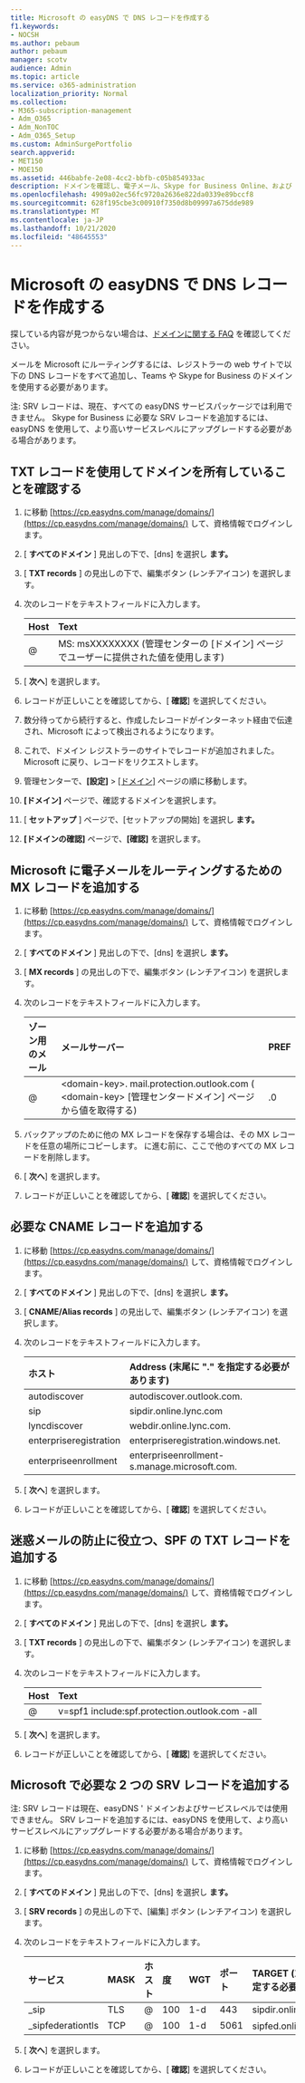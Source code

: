 ```yaml
---
title: Microsoft の easyDNS で DNS レコードを作成する
f1.keywords:
- NOCSH
ms.author: pebaum
author: pebaum
manager: scotv
audience: Admin
ms.topic: article
ms.service: o365-administration
localization_priority: Normal
ms.collection:
- M365-subscription-management
- Adm_O365
- Adm_NonTOC
- Adm_O365_Setup
ms.custom: AdminSurgePortfolio
search.appverid:
- MET150
- MOE150
ms.assetid: 446babfe-2e08-4cc2-bbfb-c05b854933ac
description: ドメインを確認し、電子メール、Skype for Business Online、および easyDNS のその他のサービスの DNS レコードを Microsoft 用にセットアップする方法について説明します。
ms.openlocfilehash: 4909a02ec56fc9720a2636e822da0339e89bccf8
ms.sourcegitcommit: 628f195cbe3c00910f7350d8b09997a675dde989
ms.translationtype: MT
ms.contentlocale: ja-JP
ms.lasthandoff: 10/21/2020
ms.locfileid: "48645553"
---
```

# <a name="create-dns-records-at-easydns-for-microsoft"></a>Microsoft の easyDNS で DNS レコードを作成する

探している内容が見つからない場合は、[ドメインに関する FAQ](../setup/domains-faq.md) を確認してください。 
  
メールを Microsoft にルーティングするには、レジストラーの web サイトで以下の DNS レコードをすべて追加し、Teams や Skype for Business のドメインを使用する必要があります。
  
注: SRV レコードは、現在、すべての easyDNS サービスパッケージでは利用できません。 Skype for Business に必要な SRV レコードを追加するには、easyDNS を使用して、より高いサービスレベルにアップグレードする必要がある場合があります。
  
## <a name="verify-that-you-own-the-domain-with-a-txt-record"></a>TXT レコードを使用してドメインを所有していることを確認する

1. に移動 [https://cp.easydns.com/manage/domains/](https://cp.easydns.com/manage/domains/) して、資格情報でログインします。 
    
2. [ **すべてのドメイン** ] 見出しの下で、[dns] を選択し **ます。**
    
3. [ **TXT records** ] の見出しの下で、編集ボタン (レンチアイコン) を選択します。 
    
4. 次のレコードをテキストフィールドに入力します。
    
    |**Host**|**Text**|
    |:-----|:-----|
    |@  <br/> |MS: msXXXXXXXX (管理センターの [ドメイン] ページでユーザーに提供された値を使用します)  <br/> |
   
5. [ **次へ**] を選択します。 
    
6. レコードが正しいことを確認してから、[ **確認**] を選択してください。 
    
7. 数分待ってから続行すると、作成したレコードがインターネット経由で伝達され、Microsoft によって検出されるようになります。
    
8. これで、ドメイン レジストラーのサイトでレコードが追加されました。Microsoft に戻り、レコードをリクエストします。
    
9. 管理センターで、**[設定]** \> <a href="https://go.microsoft.com/fwlink/p/?linkid=834818" target="_blank">[ドメイン]</a> ページの順に移動します。
    
10. **[ドメイン]** ページで、確認するドメインを選択します。 
    
11. [ **セットアップ** ] ページで、[セットアップの開始] を選択し **ます。**
    
12. **[ドメインの確認]** ページで、**[確認]** を選択します。 
    
## <a name="add-an-mx-record-to-route-email-to-microsoft"></a>Microsoft に電子メールをルーティングするための MX レコードを追加する

1. に移動 [https://cp.easydns.com/manage/domains/](https://cp.easydns.com/manage/domains/) して、資格情報でログインします。 
    
2. [ **すべてのドメイン** ] 見出しの下で、[dns] を選択し **ます。**
    
3. [ **MX records** ] の見出しの下で、編集ボタン (レンチアイコン) を選択します。 
    
4. 次のレコードをテキストフィールドに入力します。
    
    |**ゾーン用のメール**|**メールサーバー**|**PREF**|
    |:-----|:-----|:-----|
    |@  <br/> |\<domain-key\>. mail.protection.outlook.com ( \<domain-key\> [管理センタードメイン] ページから値を取得する)  <br/> |.0  <br/> |
   
2. バックアップのために他の MX レコードを保存する場合は、その MX レコードを任意の場所にコピーします。 に進む前に、ここで他のすべての MX レコードを削除します。
    
5. [ **次へ**] を選択します。 
    
6. レコードが正しいことを確認してから、[ **確認**] を選択してください。 
    
## <a name="add-the-required-cname-records"></a>必要な CNAME レコードを追加する

1. に移動 [https://cp.easydns.com/manage/domains/](https://cp.easydns.com/manage/domains/) して、資格情報でログインします。 
    
2. [ **すべてのドメイン** ] 見出しの下で、[dns] を選択し **ます。**
    
3. [ **CNAME/Alias records** ] の見出しで、編集ボタン (レンチアイコン) を選択します。 
    
4. 次のレコードをテキストフィールドに入力します。


    |**ホスト**|**Address (末尾に "." を指定する必要があります)**|
    |:-----|:-----|
    |autodiscover  <br/> |autodiscover.outlook.com.  <br/> |
    |sip  <br/> |sipdir.online.lync.com  <br/> |
    |lyncdiscover  <br/> |webdir.online.lync.com.  <br/> |
    |enterpriseregistration  <br/> |enterpriseregistration.windows.net.  <br/> |
    |enterpriseenrollment  <br/> |enterpriseenrollment-s.manage.microsoft.com.  <br/> |
   
5. [ **次へ**] を選択します。 
    
6. レコードが正しいことを確認してから、[ **確認**] を選択してください。 
    
## <a name="add-a-txt-record-for-spf-to-help-prevent-email-spam"></a>迷惑メールの防止に役立つ、SPF の TXT レコードを追加する

1. に移動 [https://cp.easydns.com/manage/domains/](https://cp.easydns.com/manage/domains/) して、資格情報でログインします。 
    
2. [ **すべてのドメイン** ] 見出しの下で、[dns] を選択し **ます。**
    
3. [ **TXT records** ] の見出しの下で、編集ボタン (レンチアイコン) を選択します。 
    
4. 次のレコードをテキストフィールドに入力します。
    
    |**Host**|**Text**|
    |:-----|:-----|
    |@  <br/> |v=spf1 include:spf.protection.outlook.com -all  <br/> |
   
5. [ **次へ**] を選択します。 
    
6. レコードが正しいことを確認してから、[ **確認**] を選択してください。 
    
## <a name="add-the-two-srv-records-that-are-required-for-microsoft"></a>Microsoft で必要な 2 つの SRV レコードを追加する

注: SRV レコードは現在、easyDNS ' ドメインおよびサービスレベルでは使用できません。 SRV レコードを追加するには、easyDNS を使用して、より高いサービスレベルにアップグレードする必要がある場合があります。 
  
1. に移動 [https://cp.easydns.com/manage/domains/](https://cp.easydns.com/manage/domains/) して、資格情報でログインします。 
    
2. [ **すべてのドメイン** ] 見出しの下で、[dns] を選択し **ます。**
    
3. [ **SRV records** ] の見出しの下で、[編集] ボタン (レンチアイコン) を選択します。 
    
4. 次のレコードをテキストフィールドに入力します。
    
    |**サービス**|**MASK**|**ホスト**|**度**|**WGT**|**ポート**|**TARGET (末尾に "." を指定する必要があります)**|**TTL**|
    |:-----|:-----|:-----|:-----|:-----|:-----|:-----|:-----|
    |_sip  <br/> |TLS  <br/> |@  <br/> |100  <br/> |1-d  <br/> |443  <br/> |sipdir.online.lync.com  <br/> |1800  <br/> |
    |_sipfederationtls  <br/> |TCP  <br/> |@  <br/> |100  <br/> |1-d  <br/> |5061  <br/> |sipfed.online.lync.com。  <br/> |1800  <br/> |
   
5. [ **次へ**] を選択します。 
    
6. レコードが正しいことを確認してから、[ **確認**] を選択してください。 
    

